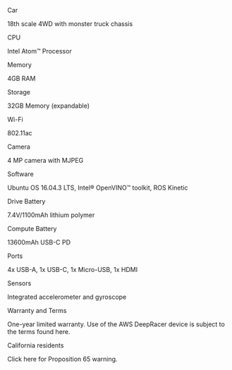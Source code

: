 Car
	

18th scale 4WD with monster truck chassis

CPU
	

Intel Atom™ Processor

Memory
	

4GB RAM

Storage
	

32GB Memory (expandable)

Wi-Fi
	

802.11ac

Camera
	

4 MP camera with MJPEG

Software
	

Ubuntu OS 16.04.3 LTS, Intel® OpenVINO™ toolkit, ROS Kinetic

Drive Battery
	

7.4V/1100mAh lithium polymer

Compute Battery
	

13600mAh USB-C PD

Ports
	

4x USB-A, 1x USB-C, 1x Micro-USB, 1x HDMI

Sensors
	

Integrated accelerometer and gyroscope

Warranty and Terms
	

One-year limited warranty. Use of the AWS DeepRacer device is subject to the terms found here.

California residents
	

Click here for Proposition 65 warning.